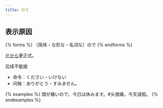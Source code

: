 ```yaml
---
title: ので
---
```


## 表示原因

{% forms %}
〔简体・な形な・名词な〕ので
{% endforms %}

比[から](../kara)更正式。

后续不能接

- 命令：ください・いけない
- 问候：ありがとう・すみません。

{% examples %}
頭が痛いので、今日は休みます。#头很痛，今天请假。
{% endexamples %}
